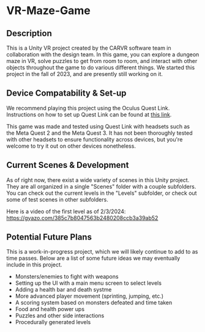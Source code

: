 # VR-Maze-Game
## Description
This is a Unity VR project created by the CARVR software team in collaboration with the design team. In this game, you can explore a dungeon maze in VR, solve puzzles to get from room to room, and interact with other objects throughout the game to do various different things. We started this project in the fall of 2023, and are presently still working on it.

## Device Compatability & Set-up
We recommend playing this project using the Oculus Quest Link. Instructions on how to set up Quest Link can be found at [this link](https://www.meta.com/help/quest/articles/headsets-and-accessories/oculus-link/set-up-link/).

This game was made and tested using Quest Link with headsets such as the Meta Quest 2 and the Meta Quest 3. It has not been thoroughly tested with other headsets to ensure functionality across devices, but you're welcome to try it out on other devices nonetheless.

## Current Scenes & Development
As of right now, there exist a wide variety of scenes in this Unity project. They are all organized in a single "Scenes" folder with a couple subfolders. You can check out the current levels in the "Levels" subfolder, or check out some of test scenes in other subfolders.

Here is a video of the first level as of 2/3/2024:
https://gyazo.com/385c7b8047563b2480208ccb3a39ab52

## Potential Future Plans
This is a work-in-progress project, which we will likely continue to add to as time passes. Below are a list of some future ideas we may eventually include in this project.
- Monsters/enemies to fight with weapons
- Setting up the UI with a main menu screen to select levels
- Adding a health bar and death systme
- More advanced player movement (sprinting, jumping, etc.)
- A scoring system based on monsters defeated and time taken
- Food and health power ups
- Puzzles and other side interactions
- Procedurally generated levels
